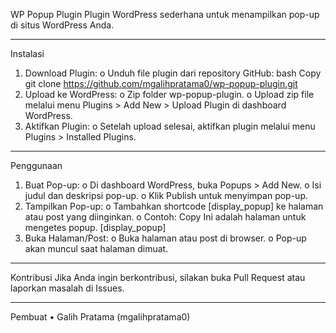 WP Popup Plugin
Plugin WordPress sederhana untuk menampilkan pop-up di situs WordPress Anda.
________________________________________
Instalasi
1.	Download Plugin:
o	Unduh file plugin dari repository GitHub:
bash
Copy
git clone https://github.com/mgalihpratama0/wp-popup-plugin.git
2.	Upload ke WordPress:
o	Zip folder wp-popup-plugin.
o	Upload zip file melalui menu Plugins > Add New > Upload Plugin di dashboard WordPress.
3.	Aktifkan Plugin:
o	Setelah upload selesai, aktifkan plugin melalui menu Plugins > Installed Plugins.
________________________________________
Penggunaan
1.	Buat Pop-up:
o	Di dashboard WordPress, buka Popups > Add New.
o	Isi judul dan deskripsi pop-up.
o	Klik Publish untuk menyimpan pop-up.
2.	Tampilkan Pop-up:
o	Tambahkan shortcode [display_popup] ke halaman atau post yang diinginkan.
o	Contoh:
Copy
Ini adalah halaman untuk mengetes popup.
[display_popup]
3.	Buka Halaman/Post:
o	Buka halaman atau post di browser.
o	Pop-up akan muncul saat halaman dimuat.
________________________________________
Kontribusi
Jika Anda ingin berkontribusi, silakan buka Pull Request atau laporkan masalah di Issues.
________________________________________
Pembuat
•	Galih Pratama (mgalihpratama0)


